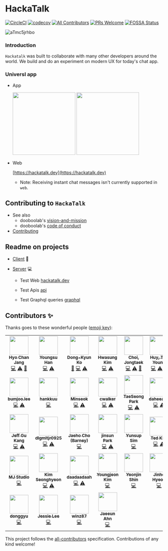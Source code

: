 # HackaTalk

[![CircleCI](https://circleci.com/gh/dooboolab/hackatalk.svg?style=shield)](https://circleci.com/gh/dooboolab/hackatalk)
[![codecov](https://codecov.io/gh/dooboolab/hackatalk/branch/master/graph/badge.svg)](https://codecov.io/gh/dooboolab/hackatalk)
[![All Contributors](https://img.shields.io/badge/all_contributors-25-orange.svg?style=flat-square)](#contributors)
[![PRs Welcome](https://img.shields.io/badge/PRs-welcome-brightgreen.svg?style=flat-square)](CONTRIBUTING.md)
[![FOSSA Status](https://app.fossa.com/api/projects/git%2Bgithub.com%2Fdooboolab%2Fhackatalk.svg?type=shield)](https://app.fossa.com/projects/git%2Bgithub.com%2Fdooboolab%2Fhackatalk?ref=badge_shield)

![aTmc5jrhbo](https://user-images.githubusercontent.com/27461460/65466719-a79e2580-de9a-11e9-965e-c4c28a98346e.gif)

### Introduction

`Hackatalk` was built to collaborate with many other developers around the world. We build and do an experiment on modern UX for today's chat app.

### Universl app

* App

  <a href="https://apps.apple.com/us/app/hackatalk/id1479617602"><img src="https://user-images.githubusercontent.com/27461460/77502559-8c8a8d80-6e9e-11ea-9f8e-0f58c704eed6.png" width="200"/></a> <a href="https://play.google.com/store/apps/details?id=com.dooboolab.hackatalk"><img src="https://user-images.githubusercontent.com/27461460/77502571-90b6ab00-6e9e-11ea-9e93-235a319ebb41.png" width="200"/></a>

* Web

  [https://hackatalk.dev](https://hackatalk.dev)
  
  - Note: Receiving instant chat messages isn't currently supported in `web`.


## Contributing to `HackaTalk`

- See also
  - dooboolab's [vision-and-mission](https://dooboolab.com/vision)
  - dooboolab's [code of conduct](https://dooboolab.com/codeofconduct)
- [Contributing](CONTRIBUTING.md)


## Readme on projects

- [Client](client) :iphone:

- [Server](server) :computer:

  * Test Web
    [hackatalk.dev](https://hackatalk.dev)

  * Test Apis
    [api](https://hackatalk.azurewebsites.net)

  * Test Graphql queries
    [graphql](https://hackatalk.azurewebsites.net/graphql)


## Contributors ✨

Thanks goes to these wonderful people ([emoji key](https://allcontributors.org/docs/en/emoji-key)):
<!-- markdownlint-enable -->
<!-- prettier-ignore-end -->
<!-- ALL-CONTRIBUTORS-LIST:END -->

<!-- ALL-CONTRIBUTORS-LIST:START - Do not remove or modify this section -->
<!-- prettier-ignore-start -->
<!-- markdownlint-disable -->
<table>
  <tr>
    <td align="center"><a href="http://dooboolab.com"><img src="https://avatars0.githubusercontent.com/u/27461460?v=4" width="60px;" alt=""/><br /><sub><b>Hyo Chan Jang</b></sub></a><br /><a href="https://github.com/dooboolab/hackatalk/commits?author=hyochan" title="Code">💻</a> <a href="https://github.com/dooboolab/hackatalk/commits?author=hyochan" title="Tests">⚠️</a> <a href="https://github.com/dooboolab/hackatalk/commits?author=hyochan" title="Documentation">📖</a></td>
    <td align="center"><a href="https://www.linkedin.com/in/youngsu-han/"><img src="https://avatars1.githubusercontent.com/u/22214150?v=4" width="60px;" alt=""/><br /><sub><b>Youngsu Han</b></sub></a><br /><a href="https://github.com/dooboolab/hackatalk/commits?author=heyman333" title="Code">💻</a> <a href="https://github.com/dooboolab/hackatalk/commits?author=heyman333" title="Tests">⚠️</a></td>
    <td align="center"><a href="https://github.com/godon019"><img src="https://avatars1.githubusercontent.com/u/10363850?v=4" width="60px;" alt=""/><br /><sub><b>Dong-Kyun Ko</b></sub></a><br /><a href="https://github.com/dooboolab/hackatalk/commits?author=godon019" title="Documentation">📖</a> <a href="https://github.com/dooboolab/hackatalk/commits?author=godon019" title="Code">💻</a> <a href="https://github.com/dooboolab/hackatalk/commits?author=godon019" title="Tests">⚠️</a></td>
    <td align="center"><a href="https://github.com/marsinearth"><img src="https://avatars0.githubusercontent.com/u/6101260?v=4" width="60px;" alt=""/><br /><sub><b>Hwasung Kim</b></sub></a><br /><a href="https://github.com/dooboolab/hackatalk/commits?author=marsinearth" title="Code">💻</a> <a href="https://github.com/dooboolab/hackatalk/commits?author=marsinearth" title="Tests">⚠️</a></td>
    <td align="center"><a href="https://github.com/JongtaekChoi"><img src="https://avatars1.githubusercontent.com/u/17980230?v=4" width="60px;" alt=""/><br /><sub><b>Choi, Jongtaek</b></sub></a><br /><a href="https://github.com/dooboolab/hackatalk/commits?author=JongtaekChoi" title="Code">💻</a> <a href="https://github.com/dooboolab/hackatalk/commits?author=JongtaekChoi" title="Tests">⚠️</a> <a href="https://github.com/dooboolab/hackatalk/commits?author=JongtaekChoi" title="Documentation">📖</a></td>
    <td align="center"><a href="https://www.facebook.com/huy1965"><img src="https://avatars3.githubusercontent.com/u/1715578?v=4" width="60px;" alt=""/><br /><sub><b>Huy, Tae Young</b></sub></a><br /><a href="https://github.com/dooboolab/hackatalk/commits?author=kty1965" title="Code">💻</a> <a href="https://github.com/dooboolab/hackatalk/commits?author=kty1965" title="Tests">⚠️</a> <a href="https://github.com/dooboolab/hackatalk/commits?author=kty1965" title="Documentation">📖</a></td>
    <td align="center"><a href="https://github.com/YongPilMoon"><img src="https://avatars1.githubusercontent.com/u/22088158?v=4" width="60px;" alt=""/><br /><sub><b>YongPilMoon</b></sub></a><br /><a href="https://github.com/dooboolab/hackatalk/commits?author=YongPilMoon" title="Code">💻</a> <a href="https://github.com/dooboolab/hackatalk/commits?author=YongPilMoon" title="Tests">⚠️</a> <a href="https://github.com/dooboolab/hackatalk/commits?author=YongPilMoon" title="Documentation">📖</a></td>
  </tr>
  <tr>
    <td align="center"><a href="https://github.com/bumjoo"><img src="https://avatars1.githubusercontent.com/u/43266906?v=4" width="60px;" alt=""/><br /><sub><b>bumjoo.lee</b></sub></a><br /><a href="https://github.com/dooboolab/hackatalk/commits?author=bumjoo" title="Code">💻</a> <a href="https://github.com/dooboolab/hackatalk/commits?author=bumjoo" title="Tests">⚠️</a></td>
    <td align="center"><a href="https://github.com/hankkuu"><img src="https://avatars2.githubusercontent.com/u/7829802?v=4" width="60px;" alt=""/><br /><sub><b>hankkuu</b></sub></a><br /><a href="https://github.com/dooboolab/hackatalk/commits?author=hankkuu" title="Code">💻</a></td>
    <td align="center"><a href="https://github.com/Sandwichj"><img src="https://avatars1.githubusercontent.com/u/11019960?v=4" width="60px;" alt=""/><br /><sub><b>Minseok</b></sub></a><br /><a href="https://github.com/dooboolab/hackatalk/commits?author=Sandwichj" title="Code">💻</a> <a href="https://github.com/dooboolab/hackatalk/commits?author=Sandwichj" title="Tests">⚠️</a></td>
    <td align="center"><a href="https://github.com/jb9229"><img src="https://avatars3.githubusercontent.com/u/3200647?v=4" width="60px;" alt=""/><br /><sub><b>cwalker</b></sub></a><br /><a href="https://github.com/dooboolab/hackatalk/commits?author=jb9229" title="Code">💻</a> <a href="https://github.com/dooboolab/hackatalk/commits?author=jb9229" title="Tests">⚠️</a></td>
    <td align="center"><a href="https://geoseong.github.io/"><img src="https://avatars0.githubusercontent.com/u/19166187?v=4" width="60px;" alt=""/><br /><sub><b>TaeSeong Park</b></sub></a><br /><a href="https://github.com/dooboolab/hackatalk/commits?author=geoseong" title="Code">💻</a> <a href="https://github.com/dooboolab/hackatalk/commits?author=geoseong" title="Tests">⚠️</a></td>
    <td align="center"><a href="https://github.com/daheeahn"><img src="https://avatars3.githubusercontent.com/u/38369729?v=4" width="60px;" alt=""/><br /><sub><b>daheeahn</b></sub></a><br /><a href="https://github.com/dooboolab/hackatalk/commits?author=daheeahn" title="Code">💻</a> <a href="https://github.com/dooboolab/hackatalk/commits?author=daheeahn" title="Tests">⚠️</a></td>
    <td align="center"><a href="https://github.com/smallbee3"><img src="https://avatars1.githubusercontent.com/u/35122143?v=4" width="60px;" alt=""/><br /><sub><b>Clark</b></sub></a><br /><a href="https://github.com/dooboolab/hackatalk/commits?author=smallbee3" title="Code">💻</a> <a href="https://github.com/dooboolab/hackatalk/commits?author=smallbee3" title="Tests">⚠️</a></td>
  </tr>
  <tr>
    <td align="center"><a href="http://stackoverflow.com/users/515932/jeff-gu-kang?tab=profile"><img src="https://avatars2.githubusercontent.com/u/216363?v=4" width="60px;" alt=""/><br /><sub><b>Jeff Gu Kang</b></sub></a><br /><a href="https://github.com/dooboolab/hackatalk/commits?author=JeffGuKang" title="Code">💻</a> <a href="https://github.com/dooboolab/hackatalk/commits?author=JeffGuKang" title="Tests">⚠️</a></td>
    <td align="center"><a href="https://github.com/dlgmltjr0925"><img src="https://avatars0.githubusercontent.com/u/33364619?v=4" width="60px;" alt=""/><br /><sub><b>dlgmltjr0925</b></sub></a><br /><a href="https://github.com/dooboolab/hackatalk/commits?author=dlgmltjr0925" title="Code">💻</a> <a href="https://github.com/dooboolab/hackatalk/commits?author=dlgmltjr0925" title="Tests">⚠️</a></td>
    <td align="center"><a href="http://utaha.moe/about"><img src="https://avatars0.githubusercontent.com/u/12093323?v=4" width="60px;" alt=""/><br /><sub><b>Jaeho Cho (Barney)</b></sub></a><br /><a href="https://github.com/dooboolab/hackatalk/commits?author=real0131" title="Code">💻</a></td>
    <td align="center"><a href="https://selina-park.tistory.com/"><img src="https://avatars3.githubusercontent.com/u/31176502?v=4" width="60px;" alt=""/><br /><sub><b>jinsun Park</b></sub></a><br /><a href="https://github.com/dooboolab/hackatalk/commits?author=ilikeu7246" title="Code">💻</a> <a href="https://github.com/dooboolab/hackatalk/commits?author=ilikeu7246" title="Tests">⚠️</a></td>
    <td align="center"><a href="http://pickhealer.netlify.com"><img src="https://avatars0.githubusercontent.com/u/47362439?v=4" width="60px;" alt=""/><br /><sub><b>Yunsup Sim</b></sub></a><br /><a href="https://github.com/dooboolab/hackatalk/commits?author=SimYunSup" title="Code">💻</a></td>
    <td align="center"><a href="http://tedkim.dev"><img src="https://avatars3.githubusercontent.com/u/20268356?v=4" width="60px;" alt=""/><br /><sub><b>Ted Kim</b></sub></a><br /><a href="https://github.com/dooboolab/hackatalk/commits?author=00aney" title="Code">💻</a> <a href="https://github.com/dooboolab/hackatalk/commits?author=00aney" title="Tests">⚠️</a></td>
    <td align="center"><a href="https://gist.github.com/qkreltms"><img src="https://avatars0.githubusercontent.com/u/25196026?v=4" width="60px;" alt=""/><br /><sub><b>JungHoonPark</b></sub></a><br /><a href="https://github.com/dooboolab/hackatalk/commits?author=qkreltms" title="Code">💻</a> <a href="https://github.com/dooboolab/hackatalk/commits?author=qkreltms" title="Tests">⚠️</a></td>
  </tr>
  <tr>
    <td align="center"><a href="http://blog.naver.com/mym0404"><img src="https://avatars0.githubusercontent.com/u/33388801?v=4" width="60px;" alt=""/><br /><sub><b>MJ Studio</b></sub></a><br /><a href="https://github.com/dooboolab/hackatalk/commits?author=mym0404" title="Code">💻</a></td>
    <td align="center"><a href="https://seonghyeonkimm.github.io/"><img src="https://avatars2.githubusercontent.com/u/13966404?v=4" width="60px;" alt=""/><br /><sub><b>Kim Seonghyeon</b></sub></a><br /><a href="https://github.com/dooboolab/hackatalk/commits?author=seonghyeonkimm" title="Code">💻</a> <a href="https://github.com/dooboolab/hackatalk/commits?author=seonghyeonkimm" title="Tests">⚠️</a></td>
    <td align="center"><a href="https://github.com/daadaadaah"><img src="https://avatars0.githubusercontent.com/u/60481383?v=4" width="60px;" alt=""/><br /><sub><b>daadaadaah</b></sub></a><br /><a href="https://github.com/dooboolab/hackatalk/commits?author=daadaadaah" title="Code">💻</a> <a href="https://github.com/dooboolab/hackatalk/commits?author=daadaadaah" title="Tests">⚠️</a></td>
    <td align="center"><a href="https://github.com/qpfmtlcp"><img src="https://avatars0.githubusercontent.com/u/18386669?v=4" width="60px;" alt=""/><br /><sub><b>Youngjeon Kim</b></sub></a><br /><a href="https://github.com/dooboolab/hackatalk/commits?author=qpfmtlcp" title="Code">💻</a></td>
    <td align="center"><a href="https://litehell.info"><img src="https://avatars0.githubusercontent.com/u/12497886?v=4" width="60px;" alt=""/><br /><sub><b>Yeonjin Shin</b></sub></a><br /><a href="https://github.com/dooboolab/hackatalk/commits?author=LiteHell" title="Code">💻</a></td>
    <td align="center"><a href="https://github.com/neverlish"><img src="https://avatars2.githubusercontent.com/u/11086561?v=4" width="60px;" alt=""/><br /><sub><b>Jinho Hyeon</b></sub></a><br /><a href="https://github.com/dooboolab/hackatalk/commits?author=neverlish" title="Code">💻</a></td>
    <td align="center"><a href="https://github.com/0916dhkim"><img src="https://avatars2.githubusercontent.com/u/8978815?v=4" width="60px;" alt=""/><br /><sub><b>Donghyeon Kim</b></sub></a><br /><a href="https://github.com/dooboolab/hackatalk/commits?author=0916dhkim" title="Code">💻</a></td>
  </tr>
  <tr>
    <td align="center"><a href="https://github.com/donggyushin"><img src="https://avatars3.githubusercontent.com/u/34573243?v=4" width="60px;" alt=""/><br /><sub><b>donggyu</b></sub></a><br /><a href="https://github.com/dooboolab/hackatalk/commits?author=donggyushin" title="Code">💻</a></td>
    <td align="center"><a href="https://github.com/shljessie"><img src="https://avatars0.githubusercontent.com/u/59305253?v=4" width="60px;" alt=""/><br /><sub><b>Jessie Lee</b></sub></a><br /><a href="https://github.com/dooboolab/hackatalk/commits?author=shljessie" title="Code">💻</a></td>
    <td align="center"><a href="https://github.com/winz87"><img src="https://avatars0.githubusercontent.com/u/49703731?v=4" width="60px;" alt=""/><br /><sub><b>winz87</b></sub></a><br /><a href="https://github.com/dooboolab/hackatalk/commits?author=winz87" title="Code">💻</a></td>
    <td align="center"><a href="https://github.com/JaeeunAhn"><img src="https://avatars2.githubusercontent.com/u/49272528?v=4" width="60px;" alt=""/><br /><sub><b>Jaeeun Ahn</b></sub></a><br /><a href="https://github.com/dooboolab/hackatalk/commits?author=JaeeunAhn" title="Code">💻</a></td>
  </tr>
</table>

<!-- markdownlint-enable -->
<!-- prettier-ignore-end -->
<!-- ALL-CONTRIBUTORS-LIST:END -->

This project follows the [all-contributors](https://github.com/all-contributors/all-contributors) specification. Contributions of any kind welcome!

